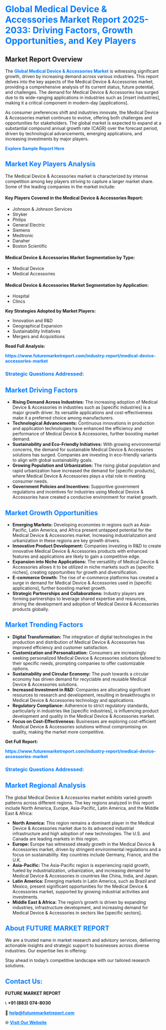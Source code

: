 <h1 style="color: #007BFF;">Global Medical Device & Accessories Market Report 2025-2033: Driving Factors, Growth Opportunities, and Key Players</h1>

<section id="overview">
<h2>Market Report Overview</h2>
<p>The <a href="https://www.futuremarketreport.com/industry-report/medical-device-accessories-market" style="color: #007BFF; text-decoration: none;"><strong>Global Medical Device & Accessories Market</strong></a> is witnessing significant growth, driven by increasing demand across various industries. This report delves into the key aspects of the Medical Device & Accessories market, providing a comprehensive analysis of its current status, future potential, and challenges. The demand for Medical Device & Accessories has surged due to its wide-ranging applications in industries such as [insert industries], making it a critical component in modern-day [applications].</p>
<p>As consumer preferences shift and industries innovate, the Medical Device & Accessories market continues to evolve, offering both challenges and opportunities for stakeholders. The global market is expected to expand at a substantial compound annual growth rate (CAGR) over the forecast period, driven by technological advancements, emerging applications, and increasing investments by major players.</p>
</section>

<section id="overview">
<p><a href="https://www.futuremarketreport.com/request-sample/reportId=63630" style="color: #007BFF; text-decoration: none;"><strong>Explore Sample Report Here</strong></a></p>
</section>

<section id="key-players">
<h2 style="color: #007BFF;">Market Key Players Analysis</h2>
<p>The Medical Device & Accessories market is characterized by intense competition among key players striving to capture a larger market share. Some of the leading companies in the market include:</p>
<h4>Key Players Covered in the Medical Device & Accessories Report:</h4>
<ul><li>Johnson &amp; Johnson Services</li><li>Stryker</li><li>Philips</li><li>General Electric</li><li>Siemens</li><li>Medtronic</li><li>Danaher</li><li>Boston Scientific</li></ul>
<h4>Medical Device & Accessories Market Segmentation by Type:</h4>
<ul><li>Medical Device</li><li>Medical Accessories</li></ul>

<h4>Medical Device & Accessories Market Segmentation by Application:</h4>
<ul><li>Hospital</li><li>Clincs</li></ul>
<p><strong>Key Strategies Adopted by Market Players:</strong></p>
<ul>
<li>Innovation and R&D</li>
<li>Geographical Expansion</li>
<li>Sustainability Initiatives</li>
<li>Mergers and Acquisitions</li>
</ul>
</section>

<section>
<p><strong>Read Full Analysis: </strong></p><a href="https://www.futuremarketreport.com/industry-report/medical-device-accessories-market" style="color: #007BFF; text-decoration: none;"><strong>https://www.futuremarketreport.com/industry-report/medical-device-accessories-market</strong></a>
<h3 style="color: #007BFF;">Strategic Questions Addressed:</h3>
</section>

<section id="driving-factors">
<h2 style="color: #007BFF;">Market Driving Factors</h2>
<ul>
<li><strong>Rising Demand Across Industries:</strong> The increasing adoption of Medical Device & Accessories in industries such as [specific industries] is a major growth driver. Its versatile applications and cost-effectiveness make it a preferred choice among manufacturers.</li>
<li><strong>Technological Advancements:</strong> Continuous innovations in production and application technologies have enhanced the efficiency and performance of Medical Device & Accessories, further boosting market demand.</li>
<li><strong>Sustainability and Eco-Friendly Initiatives:</strong> With growing environmental concerns, the demand for sustainable Medical Device & Accessories solutions has surged. Companies are investing in eco-friendly variants to align with global sustainability goals.</li>
<li><strong>Growing Population and Urbanization:</strong> The rising global population and rapid urbanization have increased the demand for [specific products], where Medical Device & Accessories plays a vital role in meeting consumer needs.</li>
<li><strong>Government Policies and Incentives:</strong> Supportive government regulations and incentives for industries using Medical Device & Accessories have created a conducive environment for market growth.</li>
</ul>
</section>

<section id="growth-opportunities">
<h2 style="color: #007BFF;">Market Growth Opportunities</h2>
<ul>
<li><strong>Emerging Markets:</strong> Developing economies in regions such as Asia-Pacific, Latin America, and Africa present untapped potential for the Medical Device & Accessories market. Increasing industrialization and urbanization in these regions are key growth drivers.</li>
<li><strong>Innovative Product Development:</strong> Companies investing in R&D to create innovative Medical Device & Accessories products with enhanced features and applications are likely to gain a competitive edge.</li>
<li><strong>Expansion into Niche Applications:</strong> The versatility of Medical Device & Accessories allows it to be utilized in niche markets such as [specific niches], creating opportunities for growth and diversification.</li>
<li><strong>E-commerce Growth:</strong> The rise of e-commerce platforms has created a surge in demand for Medical Device & Accessories used in [specific applications], further boosting market growth.</li>
<li><strong>Strategic Partnerships and Collaborations:</strong> Industry players are forming partnerships to leverage shared expertise and resources, driving the development and adoption of Medical Device & Accessories products globally.</li>
</ul>
</section>

<section id="trending-factors">
<h2 style="color: #007BFF;">Market Trending Factors</h2>
<ul>
<li><strong>Digital Transformation:</strong> The integration of digital technologies in the production and distribution of Medical Device & Accessories has improved efficiency and customer satisfaction.</li>
<li><strong>Customization and Personalization:</strong> Consumers are increasingly seeking personalized Medical Device & Accessories solutions tailored to their specific needs, prompting companies to offer customizable options.</li>
<li><strong>Sustainability and Circular Economy:</strong> The push towards a circular economy has driven demand for recyclable and reusable Medical Device & Accessories solutions.</li>
<li><strong>Increased Investment in R&D:</strong> Companies are allocating significant resources to research and development, resulting in breakthroughs in Medical Device & Accessories technology and applications.</li>
<li><strong>Regulatory Compliance:</strong> Adherence to strict regulatory standards, particularly in industries like [specific industries], is influencing product development and quality in the Medical Device & Accessories market.</li>
<li><strong>Focus on Cost-Effectiveness:</strong> Businesses are exploring cost-efficient Medical Device & Accessories solutions without compromising on quality, making the market more competitive.</li>
</ul>
</section>

<section>
<p><strong>Get Full Report: </strong></p><a href="https://www.futuremarketreport.com/industry-report/medical-device-accessories-market" style="color: #007BFF; text-decoration: none;"><strong>https://www.futuremarketreport.com/industry-report/medical-device-accessories-market</strong></a>
<h3 style="color: #007BFF;">Strategic Questions Addressed:</h3>
</section>


<section id="regional-analysis">
<h2 style="color: #007BFF;">Market Regional Analysis</h2>
<p>The global Medical Device & Accessories market exhibits varied growth patterns across different regions. The key regions analyzed in this report include North America, Europe, Asia-Pacific, Latin America, and the Middle East & Africa:</p>
<ul>
<li><strong>North America:</strong> This region remains a dominant player in the Medical Device & Accessories market due to its advanced industrial infrastructure and high adoption of new technologies. The U.S. and Canada are leading markets in this region.</li>
<li><strong>Europe:</strong> Europe has witnessed steady growth in the Medical Device & Accessories market, driven by stringent environmental regulations and a focus on sustainability. Key countries include Germany, France, and the U.K.</li>
<li><strong>Asia-Pacific:</strong> The Asia-Pacific region is experiencing rapid growth, fueled by industrialization, urbanization, and increasing demand for Medical Device & Accessories in countries like China, India, and Japan.</li>
<li><strong>Latin America:</strong> Emerging markets in Latin America, such as Brazil and Mexico, present significant opportunities for the Medical Device & Accessories market, supported by growing industrial activities and investments.</li>
<li><strong>Middle East & Africa:</strong> The region’s growth is driven by expanding industries, infrastructure development, and increasing demand for Medical Device & Accessories in sectors like [specific sectors].</li>
</ul>
</section>

<footer>
<h2 style="color: #007BFF;">About FUTURE MARKET REPORT</h2>
<p>We are a trusted name in market research and advisory services, delivering actionable insights and strategic support to businesses across diverse industries. Our expertise lies in offering:</p>

<p>Stay ahead in today’s competitive landscape with our tailored research solutions.</p>

<h2 style="color: #007BFF;">Contact Us:</h2>
<p><strong>FUTURE MARKET REPORT</strong></p>
<p>📞 <strong>+91 (883) 074-8030</strong></p>
<p>📧 <strong><a href="mailto:help@futuremarketreport.com" style="color: #007BFF;">help@futuremarketreport.com</a></strong></p>
<p>🌐 <strong><a href="https://www.futuremarketreport.com/" style="color: #007BFF;">Visit Our Website</a></strong></p>
</footer>
